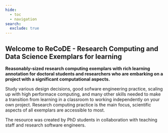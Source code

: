 ```yaml
---
hide:
  - toc
  - navigation
search:
  exclude: true
---
```


## Welcome to ReCoDE - **Re**search **Co**mputing and **D**ata Science **E**xemplars for learning

**Reasonably-sized research computing exemplars with rich learning annotation for doctoral students and researchers who are embarking on a project with a significant computational aspects.**

Study various design decisions, good sofware engineering practice, scaling up with high performace computing, and many other skills needed to make a transition from learning in a classroom to working independently on your own project. Research computing practice is the main focus, scientific aspects of all exemplars are accessible to most.

The resource was created by PhD students in collaboration with teaching staff and research software engineers. 


